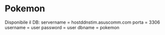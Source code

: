 # Pokemon

Disponibile il DB:
servername = hostddnstim.asuscomm.com
porta = 3306
username = user
password = user
dbname = pokemon
